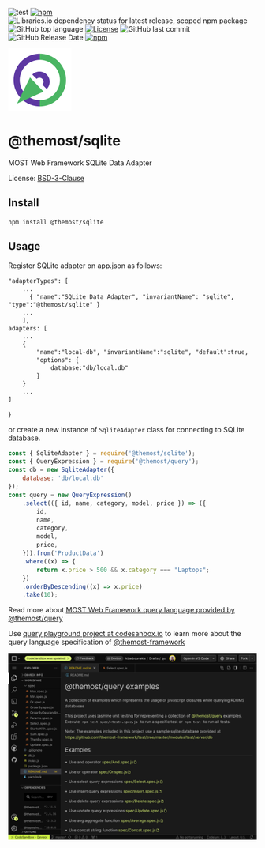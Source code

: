 ![test](https://github.com/themost-framework/sqlite/workflows/test/badge.svg)
[![npm](https://img.shields.io/npm/v/@themost%2Fsqlite.svg)](https://www.npmjs.com/package/@themost%2Fsqlite)
![Libraries.io dependency status for latest release, scoped npm package](https://img.shields.io/librariesio/release/npm/@themost/sqlite)
![GitHub top language](https://img.shields.io/github/languages/top/themost-framework/sqlite)
[![License](https://img.shields.io/npm/l/@themost/sqlite)](https://github.com/themost-framework/sqlite/blob/master/LICENSE)
![GitHub last commit](https://img.shields.io/github/last-commit/themost-framework/sqlite)
![GitHub Release Date](https://img.shields.io/github/release-date/themost-framework/sqlite)
[![npm](https://img.shields.io/npm/dw/@themost/sqlite)](https://www.npmjs.com/package/@themost%2Fsqlite)

![MOST Web Framework Logo](https://github.com/themost-framework/common/raw/master/docs/img/themost_framework_v3_128.png)

# @themost/sqlite
MOST Web Framework SQLite Data Adapter

License: [BSD-3-Clause](https://github.com/themost-framework/sqlite/blob/master/LICENSE)

## Install

    npm install @themost/sqlite

## Usage

Register SQLite adapter on app.json as follows:

    "adapterTypes": [
        ...
          { "name":"SQLite Data Adapter", "invariantName": "sqlite", "type":"@themost/sqlite" }
        ...
        ],
    adapters: [
        ...
        { 
            "name":"local-db", "invariantName":"sqlite", "default":true,
            "options": {
                database:"db/local.db"
            }
        }
        ...
    ]
}

or create a new instance of `SqliteAdapter` class for connecting to SQLite database.

```javascript
const { SqliteAdapter } = require('@themost/sqlite');
const { QueryExpression } = require('@themost/query');
const db = new SqliteAdapter({
    database: 'db/local.db'
});
const query = new QueryExpression()
    .select(({ id, name, category, model, price }) => ({
        id,
        name,
        category,
        model,
        price,
    })).from('ProductData')
    .where((x) => {
        return x.price > 500 && x.category === "Laptops";
    })
    .orderByDescending((x) => x.price)
    .take(10);
```

Read more about [MOST Web Framework query language provided by @themost/query](https://github.com/themost-framework/query?#themostquery)

Use [query playground project at codesanbox.io](https://codesandbox.io/p/devbox/query-playground-zc8fg9) to learn more about the query language specification of [@themost-framework](https://github.com/themost-framework)

![codesandbox.io_query-playground-1.png](docs/img/codesandbox.io_query-playground-1.png)

